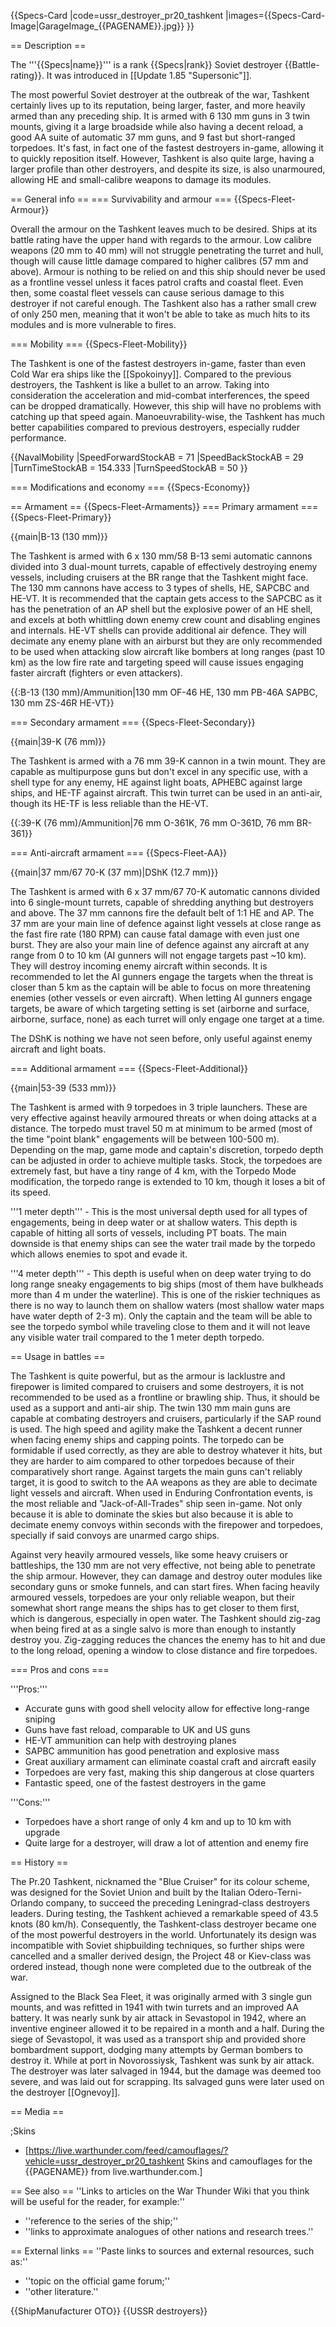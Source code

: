 {{Specs-Card
|code=ussr_destroyer_pr20_tashkent
|images={{Specs-Card-Image|GarageImage_{{PAGENAME}}.jpg}}
}}

== Description ==
<!-- ''In the first part of the description, cover the history of the ship's creation and military application. In the second part, tell the reader about using this ship in the game. Add a screenshot: if a beginner player has a hard time remembering vehicles by name, a picture will help them identify the ship in question.'' -->
The '''{{Specs|name}}''' is a rank {{Specs|rank}} Soviet destroyer {{Battle-rating}}. It was introduced in [[Update 1.85 "Supersonic"]]. 

The most powerful Soviet destroyer at the outbreak of the war, Tashkent certainly lives up to its reputation, being larger, faster, and more heavily armed than any preceding ship. It is armed with 6 130 mm guns in 3 twin mounts, giving it a large broadside while also having a decent reload, a good AA suite of automatic 37 mm guns, and 9 fast but short-ranged torpedoes. It's fast, in fact one of the fastest destroyers in-game, allowing it to quickly reposition itself. However, Tashkent is also quite large, having a larger profile than other destroyers, and despite its size, is also unarmoured, allowing HE and small-calibre weapons to damage its modules.

== General info ==
=== Survivability and armour ===
{{Specs-Fleet-Armour}}
<!-- ''Talk about the vehicle's armour. Note the most well-defended and most vulnerable zones, e.g. the ammo magazine. Evaluate the composition of components and assemblies responsible for movement and manoeuvrability. Evaluate the survivability of the primary and secondary armaments separately. Don't forget to mention the size of the crew, which plays an important role in fleet mechanics. Save tips on preserving survivability for the "Usage in battles" section. If necessary, use a graphical template to show the most well-protected or most vulnerable points in the armour.'' -->
Overall the armour on the Tashkent leaves much to be desired. Ships at its battle rating have the upper hand with regards to the armour. Low calibre weapons (20 mm to 40 mm) will not struggle penetrating the turret and hull, though will cause little damage compared to higher calibres (57 mm and above). Armour is nothing to be relied on and this ship should never be used as a frontline vessel unless it faces patrol crafts and coastal fleet. Even then, some coastal fleet vessels can cause serious damage to this destroyer if not careful enough. The Tashkent also has a rather small crew of only 250 men, meaning that it won't be able to take as much hits to its modules and is more vulnerable to fires.

=== Mobility ===
{{Specs-Fleet-Mobility}}
<!-- ''Write about the ship's mobility. Evaluate its power and manoeuvrability, rudder rerouting speed, stopping speed at full tilt, with its maximum forward and reverse speed.'' -->
The Tashkent is one of the fastest destroyers in-game, faster than even Cold War era ships like the [[Spokoinyy]]. Compared to the previous destroyers, the Tashkent is like a bullet to an arrow. Taking into consideration the acceleration and mid-combat interferences, the speed can be dropped dramatically. However, this ship will have no problems with catching up that speed again. Manoeuvrability-wise, the Tashkent has much better capabilities compared to previous destroyers, especially rudder performance.

{{NavalMobility
|SpeedForwardStockAB = 71
|SpeedBackStockAB = 29
|TurnTimeStockAB = 154.333
|TurnSpeedStockAB = 50
}}

=== Modifications and economy ===
{{Specs-Economy}}

== Armament ==
{{Specs-Fleet-Armaments}}
=== Primary armament ===
{{Specs-Fleet-Primary}}
<!-- ''Provide information about the characteristics of the primary armament. Evaluate their efficacy in battle based on their reload speed, ballistics and the capacity of their shells. Add a link to the main article about the weapon: <code><nowiki>{{main|Weapon name (calibre)}}</nowiki></code>. Broadly describe the ammunition available for the primary armament, and provide recommendations on how to use it and which ammunition to choose.'' -->
{{main|B-13 (130 mm)}}

The Tashkent is armed with 6 x 130 mm/58 B-13 semi automatic cannons divided into 3 dual-mount turrets, capable of effectively destroying enemy vessels, including cruisers at the BR range that the Tashkent might face. The 130 mm cannons have access to 3 types of shells, HE, SAPCBC and HE-VT. It is recommended that the captain gets access to the SAPCBC as it has the penetration of an AP shell but the explosive power of an HE shell, and excels at both whittling down enemy crew count and disabling engines and internals. HE-VT shells can provide additional air defence. They will decimate any enemy plane with an airburst but they are only recommended to be used when attacking slow aircraft like bombers at long ranges (past 10 km) as the low fire rate and targeting speed will cause issues engaging faster aircraft (fighters or even attackers).

{{:B-13 (130 mm)/Ammunition|130 mm OF-46 HE, 130 mm PB-46A SAPBC, 130 mm ZS-46R HE-VT}}

=== Secondary armament ===
{{Specs-Fleet-Secondary}}
<!-- ''Some ships are fitted with weapons of various calibres. Secondary armaments are defined as weapons chosen with the control <code>Select secondary weapon</code>. Evaluate the secondary armaments and give advice on how to use them. Describe the ammunition available for the secondary armament. Provide recommendations on how to use them and which ammunition to choose. Remember that any anti-air armament, even heavy calibre weapons, belong in the next section. If there is no secondary armament, remove this section.'' -->
{{main|39-K (76 mm)}}

The Tashkent is armed with a 76 mm 39-K cannon in a twin mount. They are capable as multipurpose guns but don't excel in any specific use, with a shell type for any enemy, HE against light boats, APHEBC against large ships, and HE-TF against aircraft. This twin turret can be used in an anti-air, though its HE-TF is less reliable than the HE-VT.

{{:39-K (76 mm)/Ammunition|76 mm O-361K, 76 mm O-361D, 76 mm BR-361}}

=== Anti-aircraft armament ===
{{Specs-Fleet-AA}}
<!-- ''An important part of the ship's armament responsible for air defence. Anti-aircraft armament is defined by the weapon chosen with the control <code>Select anti-aircraft weapons</code>. Talk about the ship's anti-air cannons and machine guns, the number of guns and their positions, their effective range, and about their overall effectiveness – including against surface targets. If there are no anti-aircraft armaments, remove this section.'' -->
{{main|37 mm/67 70-K (37 mm)|DShK (12.7 mm)}}

The Tashkent is armed with 6 x 37 mm/67 70-K automatic cannons divided into 6 single-mount turrets, capable of shredding anything but destroyers and above. The 37 mm cannons fire the default belt of 1:1 HE and AP. The 37 mm are your main line of defence against light vessels at close range as the fast fire rate (180 RPM) can cause fatal damage with even just one burst. They are also your main line of defence against any aircraft at any range from 0 to 10 km (AI gunners will not engage targets past ~10 km). They will destroy incoming enemy aircraft within seconds. It is recommended to let the AI gunners engage the targets when the threat is closer than 5 km as the captain will be able to focus on more threatening enemies (other vessels or even aircraft). When letting AI gunners engage targets, be aware of which targeting setting is set (airborne and surface, airborne, surface, none) as each turret will only engage one target at a time.

The DShK is nothing we have not seen before, only useful against enemy aircraft and light boats.

=== Additional armament ===
{{Specs-Fleet-Additional}}
<!-- ''Describe the available additional armaments of the ship: depth charges, mines, torpedoes. Talk about their positions, available ammunition and launch features such as dead zones of torpedoes. If there is no additional armament, remove this section.'' -->
{{main|53-39 (533 mm)}}

The Tashkent is armed with 9 torpedoes in 3 triple launchers. These are very effective against heavily armoured threats or when doing attacks at a distance. The torpedo must travel 50 m at minimum to be armed (most of the time "point blank" engagements will be between 100-500 m). Depending on the map, game mode and captain's discretion, torpedo depth can be adjusted in order to achieve multiple tasks. Stock, the torpedoes are extremely fast, but have a tiny range of 4 km, with the Torpedo Mode modification, the torpedo range is extended to 10 km, though it loses a bit of its speed. 

'''1 meter depth''' - This is the most universal depth used for all types of engagements, being in deep water or at shallow waters. This depth is capable of hitting all sorts of vessels, including PT boats. The main downside is that enemy ships can see the water trail made by the torpedo which allows enemies to spot and evade it.

'''4 meter depth''' - This depth is useful when on deep water trying to do long range sneaky engagements to big ships (most of them have bulkheads more than 4 m under the waterline). This is one of the riskier techniques as there is no way to launch them on shallow waters (most shallow water maps have water depth of 2-3 m). Only the captain and the team will be able to see the torpedo symbol while traveling close to them and it will not leave any visible water trail compared to the 1 meter depth torpedo.

== Usage in battles ==
<!-- ''Describe the technique of using this ship, the characteristics of her use in a team and tips on strategy. Abstain from writing an entire guide – don't try to provide a single point of view, but give the reader food for thought. Talk about the most dangerous opponents for this vehicle and provide recommendations on fighting them. If necessary, note the specifics of playing with this vehicle in various modes (AB, RB, SB).'' -->
The Tashkent is quite powerful, but as the armour is lacklustre and firepower is limited compared to cruisers and some destroyers, it is not recommended to be used as a frontline or brawling ship. Thus, it should be used as a support and anti-air ship. The twin 130 mm main guns are capable at combating destroyers and cruisers, particularly if the SAP round is used. The high speed and agility make the Tashkent a decent runner when facing enemy ships and capping points. The torpedo can be formidable if used correctly, as they are able to destroy whatever it hits, but they are harder to aim compared to other torpedoes because of their comparatively short range. Against targets the main guns can't reliably target, it is good to switch to the AA weapons as they are able to decimate light vessels and aircraft. When used in Enduring Confrontation events, is the most reliable and "Jack-of-All-Trades" ship seen in-game. Not only because it is able to dominate the skies but also because it is able to decimate enemy convoys within seconds with the firepower and torpedoes, specially if said convoys are unarmed cargo ships.

Against very heavily armoured vessels, like some heavy cruisers or battleships, the 130 mm are not very effective, not being able to penetrate the ship armour. However, they can damage and destroy outer modules like secondary guns or smoke funnels, and can start fires. When facing heavily armoured vessels, torpedoes are your only reliable weapon, but their somewhat short range means the ships has to get closer to them first, which is dangerous, especially in open water. The Tashkent should zig-zag when being fired at as a single salvo is more than enough to instantly destroy you. Zig-zagging reduces the chances the enemy has to hit and due to the long reload, opening a window to close distance and fire torpedoes.

=== Pros and cons ===
<!-- ''Summarise and briefly evaluate the vehicle in terms of its characteristics and combat effectiveness. Mark its pros and cons in the bulleted list. Try not to use more than 6 points for each of the characteristics. Avoid using categorical definitions such as "bad", "good" and the like - use substitutions with softer forms such as "inadequate" and "effective".'' -->

'''Pros:'''

* Accurate guns with good shell velocity allow for effective long-range sniping
* Guns have fast reload, comparable to UK and US guns 
* HE-VT ammunition can help with destroying planes
* SAPBC ammunition has good penetration and explosive mass
* Great auxiliary armament can eliminate coastal craft and aircraft easily
* Torpedoes are very fast, making this ship dangerous at close quarters
* Fantastic speed, one of the fastest destroyers in the game

'''Cons:'''

* Torpedoes have a short range of only 4 km and up to 10 km with upgrade
* Quite large for a destroyer, will draw a lot of attention and enemy fire

== History ==
<!-- ''Describe the history of the creation and combat usage of the ship in more detail than in the introduction. If the historical reference turns out to be too long, take it to a separate article, taking a link to the article about the ship and adding a block "/History" (example: <nowiki>https://wiki.warthunder.com/(Ship-name)/History</nowiki>) and add a link to it here using the <code>main</code> template. Be sure to reference text and sources by using <code><nowiki><ref></ref></nowiki></code>, as well as adding them at the end of the article with <code><nowiki><references /></nowiki></code>. This section may also include the ship's dev blog entry (if applicable) and the in-game encyclopedia description (under <code><nowiki>=== In-game description ===</nowiki></code>, also if applicable).'' -->

The Pr.20 Tashkent, nicknamed the "Blue Cruiser" for its colour scheme, was designed for the Soviet Union and built by the Italian Odero-Terni-Orlando company, to succeed the preceding Leningrad-class destroyers leaders. During testing, the Tashkent achieved a remarkable speed of 43.5 knots (80 km/h). Consequently, the Tashkent-class destroyer became one of the most powerful destroyers in the world. Unfortunately its design was incompatible with Soviet shipbuilding techniques, so further ships were cancelled and a smaller derived design, the Project 48 or Kiev-class was ordered instead, though none were completed due to the outbreak of the war. 

Assigned to the Black Sea Fleet, it was originally armed with 3 single gun mounts, and was refitted in 1941 with twin turrets and an improved AA battery. It was nearly sunk by air attack in Sevastopol in 1942, where an inventive engineer allowed it to be repaired in a month and a half. During the siege of Sevastopol, it was used as a transport ship and provided shore bombardment support, dodging many attempts by German bombers to destroy it. While at port in Novorossiysk, Tashkent was sunk by air attack. The destroyer was later salvaged in 1944, but the damage was deemed too severe, and was laid out for scrapping. Its salvaged guns were later used on the destroyer [[Ognevoy]].

== Media ==
<!-- ''Excellent additions to the article would be video guides, screenshots from the game, and photos.'' -->

;Skins

* [https://live.warthunder.com/feed/camouflages/?vehicle=ussr_destroyer_pr20_tashkent Skins and camouflages for the {{PAGENAME}} from live.warthunder.com.]

== See also ==
''Links to articles on the War Thunder Wiki that you think will be useful for the reader, for example:''

* ''reference to the series of the ship;''
* ''links to approximate analogues of other nations and research trees.''

== External links ==
''Paste links to sources and external resources, such as:''

* ''topic on the official game forum;''
* ''other literature.''

{{ShipManufacturer OTO}}
{{USSR destroyers}}